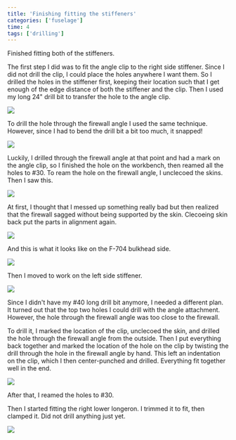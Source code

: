 ```yaml
---
title: 'Finishing fitting the stiffeners'
categories: ['fuselage']
time: 4
tags: ['drilling']
---
```


Finished fitting both of the stiffeners.

<!-- more -->

The first step I did was to fit the angle clip to the right side stiffener. Since I did not drill the clip, I could place the holes anywhere I want them. So I drilled the holes in the stiffener first, keeping their location such that I get enough of the edge distance of both the stiffener and the clip. Then I used my long 24" drill bit to transfer the hole to the angle clip.

![](0-drilling-the-angle-clip.jpeg)

To drill the hole through the firewall angle I used the same technique. However, since I had to bend the drill bit a bit too much, it snapped!

![](1-drill-bit-snapped.jpeg)

Luckily, I drilled through the firewall angle at that point and had a mark on the angle clip, so I finished the hole on the workbench, then reamed all the holes to #30. To ream the hole on the firewall angle, I unclecoed the skins. Then I saw this.

![](2-hole-does-not-match.jpeg)

At first, I thought that I messed up something really bad but then realized that the firewall sagged without being supported by the skin. Clecoeing skin back put the parts in alignment again.

![](3-all-is-good.jpeg)

And this is what it looks like on the F-704 bulkhead side.

![](4-closer-view.jpeg)

Then I moved to work on the left side stiffener.

![](5-the-left-side.jpeg)

Since I didn't have my #40 long drill bit anymore, I needed a different plan. It turned out that the top two holes I could drill with the angle attachment. However, the hole through the firewall angle was too close to the firewall.

To drill it, I marked the location of the clip, unclecoed the skin, and drilled the hole through the firewall angle from the outside. Then I put everything back together and marked the location of the hole on the clip by twisting the drill through the hole in the firewall angle by hand. This left an indentation on the clip, which I then center-punched and drilled. Everything fit together well in the end.

![](6-clip-fitted.jpeg)

After that, I reamed the holes to #30.

Then I started fitting the right lower longeron. I trimmed it to fit, then clamped it. Did not drill anything just yet.

![](7-fitting-the-lower-longeron.jpeg)
